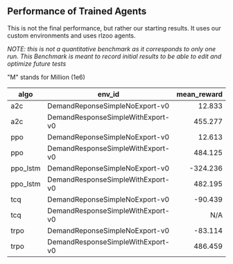 
## Performance of Trained Agents

This is not the final performance, but rather our starting results. 
It uses our custom environments and uses rlzoo agents. 

*NOTE: this is not a quantitative benchmark as it corresponds to only one run.
This Benchmark is meant to record initial results to be able to edit and
optimize future tests*


"M" stands for Million (1e6)

|  algo  |             env_id              |mean_reward|std_reward|n_timesteps|eval_timesteps|eval_episodes|eps_timesteps|
|--------|---------------------------------|----------:|---------:|-----------|-------------:|------------:|------------:|
|a2c     |DemandReponseSimpleNoExport-v0   |     12.833|  -439.956|2M         |         25000|           80|         8760|
|a2c     |DemandResponseSimpleWithExport-v0|    455.277|    35.122|2M         |         25000|           80|         8760|
|ppo     |DemandReponseSimpleNoExport-v0   |     12.613|  -248.139|2M         |         25000|           80|         8760|
|ppo     |DemandResponseSimpleWithExport-v0|    484.125|    33.395|2M         |         25000|           80|         8760|
|ppo_lstm|DemandReponseSimpleNoExport-v0   |   -324.236|    26.139|2M         |         25000|           80|         8760|
|ppo_lstm|DemandResponseSimpleWithExport-v0|    482.195|    34.074|2M         |         25000|           80|         8760|
|tcq     |DemandReponseSimpleNoExport-v0   |    -90.439|     9.927|1M         |         25000|           40|         8760|
|tcq     |DemandResponseSimpleWithExport-v0|        N/A|       N/A|N/A        |           N/A|          N/A|         8760|
|trpo    |DemandReponseSimpleNoExport-v0   |    -83.114|    12.576|2M         |         25000|           80|         8760|
|trpo    |DemandResponseSimpleWithExport-v0|    486.459|    34.240|2M         |         25000|           80|         8760|

